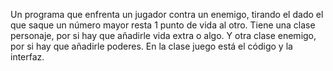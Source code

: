 Un programa que enfrenta un jugador contra un enemigo, tirando el dado el que saque un número mayor resta 1 punto de vida al otro.
Tiene una clase personaje, por si hay que añadirle vida extra o algo.
Y otra clase enemigo, por si hay que añadirle poderes.
En la clase juego está el código y la interfaz.
